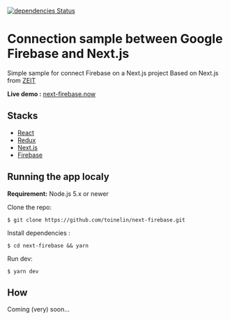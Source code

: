 [![dependencies Status](https://david-dm.org/toinelin/next-firebase/status.svg)](https://david-dm.org/toinelin/next-firebase)
# Connection sample between Google Firebase and Next.js

Simple sample for connect Firebase on a Next.js project
Based on Next.js from [ZEIT](https://zeit.co/)

**Live demo :** [next-firebase.now](https://next-firebase.now.sh)

## Stacks

- [React](https://facebook.github.io/react/)
- [Redux](http://redux.js.org/)
- [Next.js](https://zeit.co/blog/next)
- [Firebase](https://firebase.google.com/)

## Running the app localy

**Requirement:** Node.js 5.x or newer
 
Clone the repo:
```shell
$ git clone https://github.com/toinelin/next-firebase.git
```
Install dependencies :
```shell
$ cd next-firebase && yarn
```
Run dev:
```shell
$ yarn dev
```
## How
Coming (very) soon...